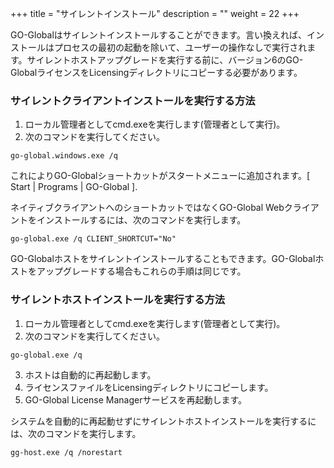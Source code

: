 +++
title = "サイレントインストール"
description = ""
weight = 22
+++

GO-Globalはサイレントインストールすることができます。言い換えれば、インストールはプロセスの最初の起動を除いて、ユーザーの操作なしで実行されます。サイレントホストアップグレードを実行する前に、バージョン6のGO-GlobalライセンスをLicensingディレクトリにコピーする必要があります。

### サイレントクライアントインストールを実行する方法

1. ローカル管理者としてcmd.exeを実行します(管理者として実行)。
2. 次のコマンドを実行してください。

```
go-global.windows.exe /q
```

これによりGO-Globalショートカットがスタートメニューに追加されます。[ Start | Programs | GO-Global ].

ネイティブクライアントへのショートカットではなくGO-Global Webクライアントをインストールするには、次のコマンドを実行します。

```
go-global.exe /q CLIENT_SHORTCUT="No"
```

GO-Globalホストをサイレントインストールすることもできます。GO-Globalホストをアップグレードする場合もこれらの手順は同じです。

### サイレントホストインストールを実行する方法

1. ローカル管理者としてcmd.exeを実行します(管理者として実行)。
2. 次のコマンドを実行してください。

```
go-global.exe /q
```
3. ホストは自動的に再起動します。
4. ライセンスファイルをLicensingディレクトリにコピーします。
5. GO-Global License Managerサービスを再起動します。

システムを自動的に再起動せずにサイレントホストインストールを実行するには、次のコマンドを実行します。

```
gg-host.exe /q /norestart
```